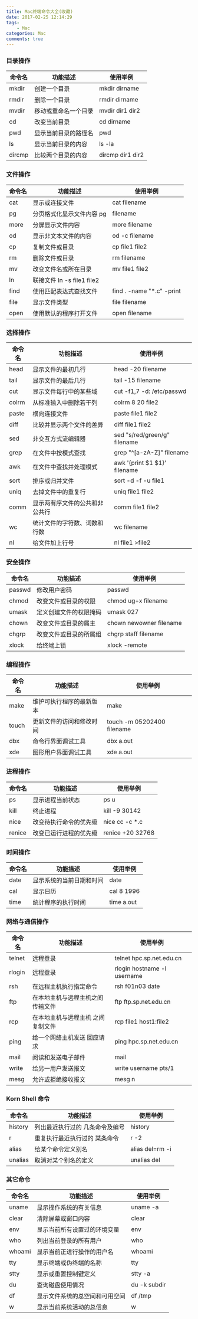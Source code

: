 ```yaml
---
title: Mac终端命令大全(收藏)
date: 2017-02-25 12:14:29
tags:
    - Mac
categories: Mac
comments: true
---
```

### 目录操作
命令名 | 功能描述 | 使用举例
------|---------|--------
mkdir | 创建一个目录 | mkdir dirname
rmdir | 删除一个目录 | rmdir dirname
mvdir | 移动或重命名一个目录 | mvdir dir1 dir2
cd | 改变当前目录 | cd dirname
pwd | 显示当前目录的路径名 | pwd
ls | 显示当前目录的内容 | ls -la
dircmp | 比较两个目录的内容 | dircmp dir1 dir2
<!--more-->

### 文件操作
命令名 | 功能描述 | 使用举例
------|---------|--------
cat | 显示或连接文件 | cat filename
pg | 分页格式化显示文件内容	pg | filename
more | 分屏显示文件内容 | more filename
od | 显示非文本文件的内容 | od -c filename
cp | 复制文件或目录 | cp file1 file2
rm | 删除文件或目录 | rm filename
mv | 改变文件名或所在目录 | mv file1 file2
ln | 联接文件	ln -s file1 file2
find | 使用匹配表达式查找文件 | find . -name "*.c" -print
file | 显示文件类型 | file filename
open | 使用默认的程序打开文件 | open filename

### 选择操作
命令名 | 功能描述 | 使用举例
------|---------|--------
head | 显示文件的最初几行 | head -20 filename
tail | 显示文件的最后几行 | tail -15 filename
cut | 显示文件每行中的某些域 | cut -f1,7 -d: /etc/passwd
colrm | 从标准输入中删除若干列 | colrm 8 20 file2
paste | 横向连接文件 | paste file1 file2
diff | 比较并显示两个文件的差异 | diff file1 file2
sed | 非交互方式流编辑器 | sed "s/red/green/g" filename
grep | 在文件中按模式查找 | grep "^[a-zA-Z]" filename
awk | 在文件中查找并处理模式 | awk '{print $1 $1}' filename
sort | 排序或归并文件 | sort -d -f -u file1
uniq | 去掉文件中的重复行 | uniq file1 file2
comm | 显示两有序文件的公共和非公共行 | comm file1 file2
wc | 统计文件的字符数、词数和行数 | wc filename
nl | 给文件加上行号 | nl file1 >file2

### 安全操作
命令名 | 功能描述 | 使用举例
------|---------|--------
passwd | 修改用户密码 | passwd
chmod | 改变文件或目录的权限 | chmod ug+x filename
umask | 定义创建文件的权限掩码 | umask 027
chown | 改变文件或目录的属主 | chown newowner filename
chgrp | 改变文件或目录的所属组 | chgrp staff filename
xlock | 给终端上锁 | xlock -remote

### 编程操作
命令名 | 功能描述 | 使用举例
------|---------|--------
make | 维护可执行程序的最新版本 | make
touch | 更新文件的访问和修改时间 | touch -m 05202400 filename
dbx | 命令行界面调试工具 | dbx a.out
xde | 图形用户界面调试工具 | xde a.out

### 进程操作
命令名 | 功能描述 | 使用举例
------|---------|--------
ps | 显示进程当前状态 | ps u
kill | 终止进程 | kill -9 30142
nice | 改变待执行命令的优先级 | nice cc -c *.c
renice | 改变已运行进程的优先级 | renice +20 32768

### 时间操作
命令名 | 功能描述 | 使用举例
------|---------|--------
date | 显示系统的当前日期和时间 | date
cal | 显示日历 | cal 8 1996
time | 统计程序的执行时间 | time a.out

### 网络与通信操作
命令名 | 功能描述 | 使用举例
------|---------|--------
telnet | 远程登录 | telnet hpc.sp.net.edu.cn
rlogin | 远程登录 | rlogin hostname -l username
rsh | 在远程主机执行指定命令 | rsh f01n03 date
ftp | 在本地主机与远程主机之间传输文件 | ftp ftp.sp.net.edu.cn
rcp | 在本地主机与远程主机 之间复制文件 | rcp file1 host1:file2
ping | 给一个网络主机发送 回应请求 | ping hpc.sp.net.edu.cn
mail | 阅读和发送电子邮件 | mail
write | 给另一用户发送报文 | write username pts/1
mesg | 允许或拒绝接收报文 | mesg n

### Korn Shell 命令
命令名 | 功能描述 | 使用举例
------|---------|--------
history | 列出最近执行过的 几条命令及编号 | history
r | 重复执行最近执行过的 某条命令 | r -2
alias | 给某个命令定义别名 | alias del=rm -i
unalias | 取消对某个别名的定义 | unalias del

### 其它命令
命令名 | 功能描述 | 使用举例
------|---------|--------
uname | 显示操作系统的有关信息 | uname -a
clear | 清除屏幕或窗口内容 | clear
env | 显示当前所有设置过的环境变量 | env
who | 列出当前登录的所有用户 | who
whoami | 显示当前正进行操作的用户名 | whoami
tty | 显示终端或伪终端的名称 | tty
stty | 显示或重置控制键定义 | stty -a
du | 查询磁盘使用情况 | du -k subdir
df | 显示文件系统的总空间和可用空间 | df /tmp
w | 显示当前系统活动的总信息 | w